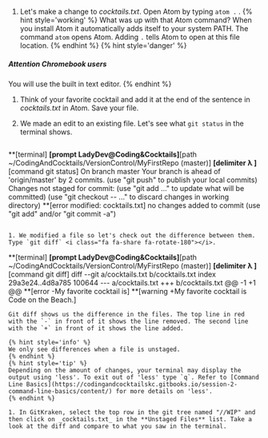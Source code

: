 1. Let's make a change to _cocktails.txt_. Open Atom by typing `atom .` <i class="fa fa-share fa-rotate-180"></i>.
   {% hint style='working' %}
What was up with that Atom command?
When you install Atom it automatically adds itself to your system PATH. The command `atom` opens Atom. Adding `.` tells Atom to open at this file location.
   {% endhint %}
   {% hint style='danger' %}
##### Attention Chromebook users

You will use the built in text editor.
   {% endhint %}

1. Think of your favorite cocktail and add it at the end of the sentence in _cocktails.txt_ in Atom. Save your file. 

1. We made an edit to an existing file. Let's see what `git status` in the terminal shows. 
   ```
**[terminal]
**[prompt LadyDev@Coding&Cocktails]**[path  ~/CodingAndCocktails/VersionControl/MyFirstRepo (master)]
**[delimiter λ ]**[command git status]
On branch master
Your branch is ahead of 'origin/master' by 2 commits.
  (use "git push" to publish your local commits)
Changes not staged for commit:
  (use "git add <file>..." to update what will be committed)
  (use "git checkout -- <file>..." to discard changes in working directory)
**[error    modified: cocktails.txt]
no changes added to commit (use "git add" and/or "git commit -a")

   ```

1. We modified a file so let's check out the difference between them. Type `git diff` <i class="fa fa-share fa-rotate-180"></i>.
   ```
**[terminal]
**[prompt LadyDev@Coding&Cocktails]**[path  ~/CodingAndCocktails/VersionControl/MyFirstRepo (master)]
**[delimiter λ ]**[command git diff]
diff --git a/cocktails.txt b/cocktails.txt
index 29a3e24..4d8a785 100644
--- a/cocktails.txt
+++ b/cocktails.txt
@@ -1 +1 @@
**[error -My favorite cocktail is]
**[warning +My favorite cocktail is Code on the Beach.]

   ```
   Git diff shows us the difference in the files. The top line in red with the `-` in front of it shows the line removed. The second line with the `+` in front of it shows the line added.

   {% hint style='info' %}
We only see differences when a file is unstaged.
   {% endhint %}
   {% hint style='tip' %}
Depending on the amount of changes, your terminal may display the output using 'less'. To exit out of 'less' type `q`. Refer to [Command Line Basics](https://codingandcocktailskc.gitbooks.io/session-2-command-line-basics/content/) for more details on 'less'. 
   {% endhint %}

1. In GitKraken, select the top row in the git tree named "//WIP" and then click on _cocktails.txt_ in the **Unstaged Files** list. Take a look at the diff and compare to what you saw in the terminal.

